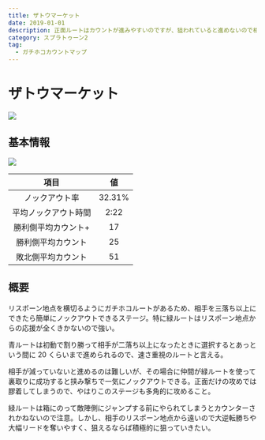 ```yaml
---
title: ザトウマーケット
date: 2019-01-01
description: 正面ルートはカウントが進みやすいのですが、狙われていると進めないので相手がいなくなったタイミングでスッと運ぶのが大事、人数状況をいつでも確認しよう
category: スプラトゥーン2
tag:
  - ガチホコカウントマップ
---
```


# ザトウマーケット

![](https://pbs.twimg.com/media/Ebk9eTfXQAAInuv?format=png)

## 基本情報

![](https://pbs.twimg.com/media/EV-Gj43XsAEc-7T?format=png)

|         項目         |   値   |
| :------------------: | :----: |
|    ノックアウト率    | 32.31% |
| 平均ノックアウト時間 |  2:22  |
| 勝利側平均カウント+  |   17   |
|  勝利側平均カウント  |   25   |
|  敗北側平均カウント  |   51   |

## 概要

リスポーン地点を横切るようにガチホコルートがあるため、相手を三落ち以上にできたら簡単にノックアウトできるステージ。特に緑ルートはリスポーン地点からの応援が全くきかないので強い。

青ルートは初動で割り勝って相手が二落ち以上になったときに選択するとあっという間に 20 くらいまで進められるので、速さ重視のルートと言える。

相手が減っていないと進めるのは難しいが、その場合に仲間が緑ルートを使って裏取りに成功すると挟み撃ちで一気にノックアウトできる。正面だけの攻めでは膠着してしまうので、やはりこのステージも多角的に攻めること。

緑ルートは箱にのって敵陣側にジャンプする前にやられてしまうとカウンターされかねないので注意。しかし、相手のリスポーン地点から遠いので大逆転勝ちや大幅リードを奪いやすく、狙えるならば積極的に狙っていきたい。
